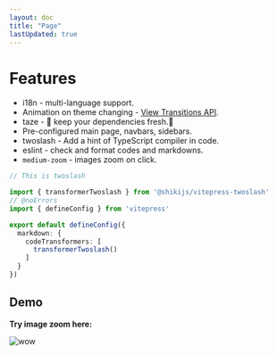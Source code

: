 ```yaml
---
layout: doc
title: "Page"
lastUpdated: true
---
```


# Features

- i18n - multi-language support.
- Animation on theme changing - [View Transitions API](https://developer.mozilla.org/en-US/docs/Web/API/View_Transitions_API).
- taze - 🥦 keep your dependencies fresh.🥦
- Pre-configured main page, navbars, sidebars.
- twoslash - Add a hint of TypeScript compiler in code.
- eslint - check and format codes and markdowns.
- `medium-zoom` - images zoom on click.

```ts twoslash
// This is twoslash

import { transformerTwoslash } from '@shikijs/vitepress-twoslash'
// @noErrors
import { defineConfig } from 'vitepress'

export default defineConfig({
  markdown: {
    codeTransformers: [
      transformerTwoslash()
    ]
  }
})
```

## Demo

**Try image zoom here:**

![wow](/imgs/wow.jpg)
